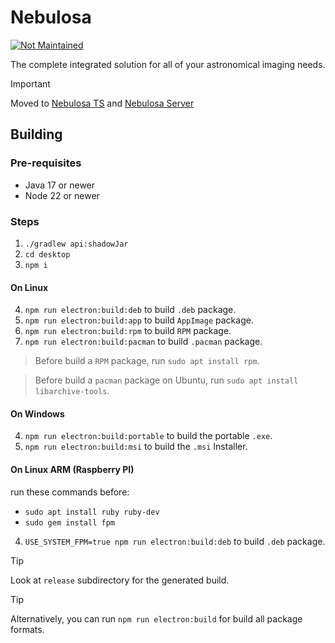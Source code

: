 # Nebulosa

[![Not Maintained](https://img.shields.io/badge/Maintenance%20Level-Not%20Maintained-yellow.svg)](https://gist.github.com/cheerfulstoic/d107229326a01ff0f333a1d3476e068d)

The complete integrated solution for all of your astronomical imaging needs.

> [!IMPORTANT]
> Moved to [Nebulosa TS](https://github.com/tiagohm/nebulosa.ts) and [Nebulosa Server](https://github.com/tiagohm/nebulosa.server)

## Building

### Pre-requisites

* Java 17 or newer
* Node 22 or newer

### Steps

1. `./gradlew api:shadowJar`
2. `cd desktop`
3. `npm i`

#### On Linux

4. `npm run electron:build:deb` to build `.deb` package.
5. `npm run electron:build:app` to build `AppImage` package.
6. `npm run electron:build:rpm` to build `RPM` package.
7. `npm run electron:build:pacman` to build `.pacman` package.

> Before build a `RPM` package, run `sudo apt install rpm`.

> Before build a `pacman` package on Ubuntu, run `sudo apt install libarchive-tools`.

#### On Windows

4. `npm run electron:build:portable` to build the portable `.exe`.
5. `npm run electron:build:msi` to build the `.msi` Installer.

#### On Linux ARM (Raspberry PI)

run these commands before:

* `sudo apt install ruby ruby-dev`
* `sudo gem install fpm`

4. `USE_SYSTEM_FPM=true npm run electron:build:deb` to build `.deb` package.

> [!TIP]
> Look at `release` subdirectory for the generated build.

> [!TIP]
> Alternatively, you can run `npm run electron:build` for build all package formats.
